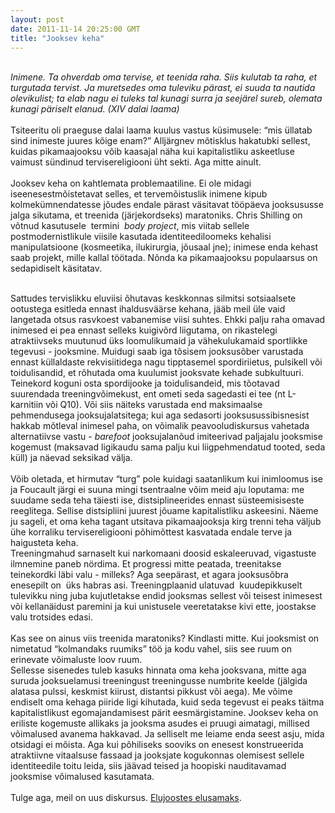 ```yaml
---
layout: post
date: 2011-11-14 20:25:00 GMT
title: "Jooksev keha"
---
```

<p><span id="internal-source-marker_0.22729146138362422"></span><br /><em>Inimene.  Ta ohverdab oma tervise, et teenida raha. Siis kulutab ta raha, et  turgutada tervist. Ja muretsedes oma tuleviku pärast, ei suuda ta  nautida olevikulist; ta elab nagu ei tuleks tal kunagi surra ja seejärel  sureb, olemata kunagi päriselt elanud. (XIV dalai laama) </em><br /><span></span><br /><span>Tsiteeritu  oli praeguse dalai laama kuulus vastus küsimusele: “mis üllatab sind  inimeste juures kõige enam?” Alljärgnev mõtisklus hakatubki sellest,  kuidas pikamaajooksu võib kaasajal näha kui kapitalistliku askeetluse  vaimust sündinud tervisereligiooni üht sekti. Aga mitte ainult.</span><br /><span></span><br /><span>Jooksev  keha on kahtlemata problemaatiline. Ei ole midagi iseenesestmõistetavat  selles, et tervemõistuslik inimene kipub kolmekümnendatesse jõudes  endale pärast väsitavat tööpäeva jooksususse jalga sikutama, et treenida  (järjekordseks) maratoniks. Chris Shilling on võtnud kasutusele   termini  </span><em>body project</em><span>,  mis viitab sellele postmodernistlikule viisile kasutada  identiteediloomeks kehalisi manipulatsioone (kosmeetika, ilukirurgia,  jõusaal jne); inimese enda kehast saab projekt, mille kallal töötada.  Nõnda ka pikamaajooksu populaarsus on sedapidiselt käsitatav. </span></p>&#13;
<p><br /><span>Sattudes  tervislikku eluviisi õhutavas keskkonnas silmitsi sotsiaalsete  ootustega esitleda ennast ihaldusväärse kehana, jääb meil üle vaid  langetada otsus rasvkoest vabanemise viisi suhtes. Ehkki palju raha  omavad inimesed ei pea ennast selleks kuigivõrd liigutama, on  rikastelegi atraktiivseks muutunud üks loomulikumaid ja vähekulukamaid  sportlikke tegevusi - jooksmine. Muidugi saab iga tõsisem jooksusõber  varustada ennast küllaldaste rekvisiitidega nagu tipptasemel  spordiriietus, pulsikell või toidulisandid, et rõhutada oma kuulumist  jooksvate kehade subkultuuri. Teinekord koguni osta spordijooke ja  toidulisandeid, mis tõotavad suurendada treeningvõimekust, ent ometi  seda sagedasti ei tee (nt L-karnitiin või Q10). Või siis näiteks  varustada end maksimaalse pehmendusega jooksujalatsitega; kui aga  sedasorti jooksusussibisnesist hakkab mõtleval inimesel paha, on  võimalik peavooludiskursus vahetada alternatiivse vastu - </span><em>barefoot </em><span>jooksujalanõud  imiteerivad paljajalu jooksmise kogemust (maksavad ligikaudu sama palju  kui liigpehmendatud tooted, seda küll) ja näevad seksikad välja.</span><br /><span></span><br /><span>Võib  oletada, et hirmutav “turg” pole kuidagi saatanlikum kui inimloomus ise  ja Foucault järgi ei suuna mingi tsentraalne võim meid aju loputama: me  suudame seda teha täiesti ise, distsiplineerides ennast süsteemisiseste  reeglitega. Sellise distsipliini juurest jõuame kapitalistliku  askeesini. Näeme ju sageli, et oma keha tagant utsitava pikamaajooksja  kirg trenni teha väljub ühe korraliku tervisereligiooni põhimõttest  kasvatada endale terve ja haigusteta keha.    </span><br /><span>Treeningmahud  sarnaselt kui narkomaani doosid eskaleeruvad, vigastuste ilmnemine  paneb nördima. Et progressi mitte peatada, treenitakse teinekordki läbi  valu - milleks? Aga seepärast, et agara jooksusõbra enesepilt on  üks  habras asi. Treeningplaanid ulatuvad  kuudepikkuselt tulevikku ning juba  kujutletakse endid jooksmas sellest või teisest inimesest või  kellanäidust paremini ja kui unistusele veeretatakse kivi ette,  joostakse valu trotsides edasi.         </span><br /><span></span><br /><span>Kas  see on ainus viis treenida maratoniks? Kindlasti mitte. Kui jooksmist  on nimetatud “kolmandaks ruumiks” töö ja kodu vahel, siis see ruum on  erinevate võimaluste loov ruum.</span><br /><span>Sellesse  sisenedes tuleb kasuks hinnata oma keha jooksvana, mitte aga suruda  jooksuelamusi treeningust treeningusse numbrite keelde (jälgida alatasa  pulssi, keskmist kiirust, distantsi pikkust või aega). Me võime endiselt  oma kehaga piiride ligi kihutada, kuid seda tegevust ei peaks täitma  kapitalistlikust egomajandamisest pärit eesmärgistamine. Jooksev keha on  eriliste kogemuste allikaks ja jooksma asudes ei pruugi aimatagi,  millised võimalused avanema hakkavad. Ja selliselt me leiame enda seest  asju, mida otsidagi ei mõista. Aga kui põhiliseks sooviks on enesest  konstrueerida atraktiivne vitaalsuse fassaad ja jooksjate kogukonnas  olemisest sellele identiteedile toitu leida, siis jäävad teised ja hoopiski nauditavamad jooksmise  võimalused kasutamata.  </span><br /><span> </span><br /><span>Tulge aga, meil on uus diskursus. <a title="http://www.elujooks.net/" target="_blank" href="http://www.elujooks.net/">Elujoostes elusamaks</a>.</span><br /><span> </span></p> 
